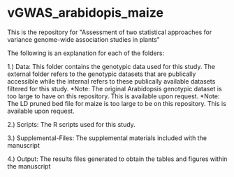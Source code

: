 # vGWAS_arabidopis_maize
This is the repository for "Assessment of two statistical approaches for variance genome-wide association studies in plants" 

The following is an explanation for each of the folders:

1.) Data: This folder contains the genotypic data used for this study. The external folder refers to the genotypic datasets that are publically accessible while the internal refers to these publically available datasets filtered for this study. 
*Note: The original Arabidopsis genotypic dataset is too large to have on this repository. This is available upon request.
*Note: The LD pruned bed file for maize is too large to be on this repository. This is available upon request. 

2.) Scripts: The R scripts used for this study.

3.) Supplemental-Files: The supplemental materials included with the manuscript

4.) Output: The results files generated to obtain the tables and figures within the manuscript
